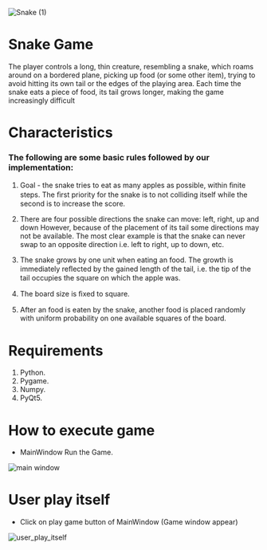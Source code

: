 ![Snake (1)](https://github.com/Ahmedabbas75/AI-Project/assets/119451645/9b9a63a6-3334-4011-bd50-1d3fde2b86b1)

# Snake Game 
The player controls a long, thin creature, resembling a snake, which roams around on a bordered plane, picking up food (or some other item), trying to avoid hitting its own tail or the edges of the playing area. Each time the snake eats a piece of food, its tail grows longer, making the game increasingly difficult

# Characteristics
### The following are some basic rules followed by our implementation:
1. Goal - the snake tries to eat as many apples as possible, within ﬁnite steps.
The ﬁrst priority for the snake is to not colliding itself while the second is to increase the score.

2. There are four possible directions the snake can move: left, right, up and down
However, because of the placement of its tail some directions may not be available.
The most clear example is that the snake can never swap to an opposite direction i.e. left to right, up to down, etc.

3. The snake grows by one unit when eating an food.
The growth is immediately reﬂected by the gained length of the tail, i.e. the tip of the tail occupies the square on which the apple was.

4. The board size is ﬁxed to square.

5. After an food is eaten by the snake, another food is placed randomly with uniform probability on one available squares of the board.

# Requirements
1. Python.
2. Pygame.
3. Numpy. 
4. PyQt5.

# How to execute game
- MainWindow Run the Game.

![main window](https://github.com/Ahmedabbas75/AI-Project/assets/119451645/4adaa350-9d8d-4f78-aebd-5096792a2661)

# User play itself
- Click on play game button of MainWindow (Game window appear)

![user_play_itself](https://github.com/Ahmedabbas75/AI-Project/assets/119451645/6812b033-93fc-4dce-b162-c24ad839dbc6)







